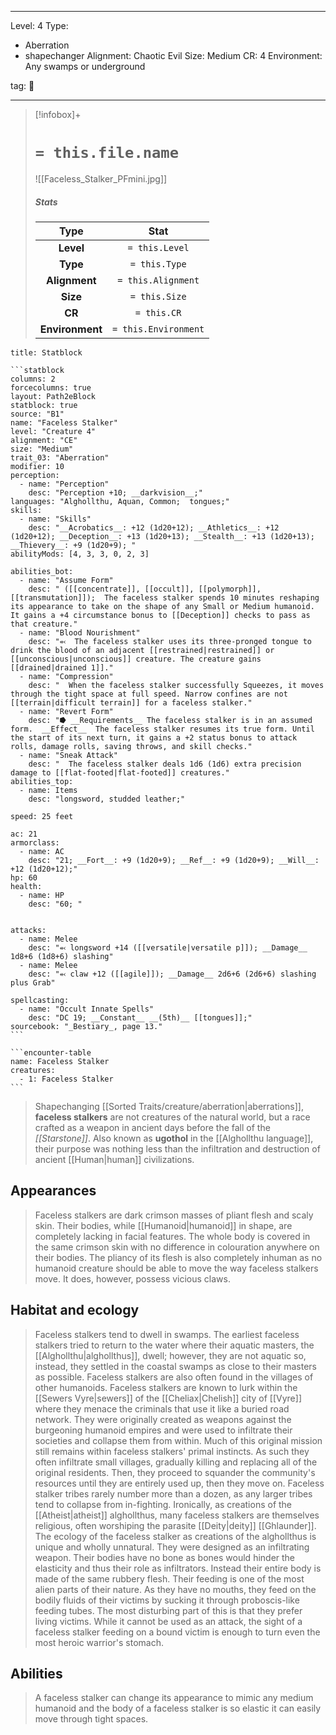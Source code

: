 
---


Level: 4
Type:
- Aberration
- shapechanger
Alignment: Chaotic Evil
Size: Medium
CR: 4
Environment: Any swamps or underground


tag: 👹

---

> [!infobox]+
> #  `= this.file.name`
> ![[Faceless_Stalker_PFmini.jpg]]
> ##### Stats
> Type | Stat |
> :---:|:---:|
> **Level** | `= this.Level` |
> **Type** | `= this.Type` |
> **Alignment** | `= this.Alignment` |
> **Size** | `= this.Size` |
> **CR** | `= this.CR` |
> **Environment** | `= this.Environment` |




````ad-info
title: Statblock

```statblock
columns: 2
forcecolumns: true
layout: Path2eBlock
statblock: true
source: "B1"
name: "Faceless Stalker"
level: "Creature 4"
alignment: "CE"
size: "Medium"
trait_03: "Aberration"
modifier: 10
perception:
  - name: "Perception"
    desc: "Perception +10; __darkvision__;"
languages: "Alghollthu, Aquan, Common;  tongues;"
skills:
  - name: "Skills"
    desc: "__Acrobatics__: +12 (1d20+12); __Athletics__: +12 (1d20+12); __Deception__: +13 (1d20+13); __Stealth__: +13 (1d20+13); __Thievery__: +9 (1d20+9); "
abilityMods: [4, 3, 3, 0, 2, 3]

abilities_bot:
  - name: "Assume Form"
    desc: " ([[concentrate]], [[occult]], [[polymorph]], [[transmutation]]);  The faceless stalker spends 10 minutes reshaping its appearance to take on the shape of any Small or Medium humanoid. It gains a +4 circumstance bonus to [[Deception]] checks to pass as that creature."
  - name: "Blood Nourishment"
    desc: "⬻  The faceless stalker uses its three-pronged tongue to drink the blood of an adjacent [[restrained|restrained]] or [[unconscious|unconscious]] creature. The creature gains [[drained|drained 1]]."
  - name: "Compression"
    desc: "  When the faceless stalker successfully Squeezes, it moves through the tight space at full speed. Narrow confines are not [[terrain|difficult terrain]] for a faceless stalker."
  - name: "Revert Form"
    desc: "⭓ __Requirements__ The faceless stalker is in an assumed form.  __Effect__  The faceless stalker resumes its true form. Until the start of its next turn, it gains a +2 status bonus to attack rolls, damage rolls, saving throws, and skill checks."
  - name: "Sneak Attack"
    desc: "  The faceless stalker deals 1d6 (1d6) extra precision damage to [[flat-footed|flat-footed]] creatures."
abilities_top:
  - name: Items
    desc: "longsword, studded leather;"

speed: 25 feet

ac: 21
armorclass:
  - name: AC
    desc: "21; __Fort__: +9 (1d20+9); __Ref__: +9 (1d20+9); __Will__: +12 (1d20+12);"
hp: 60
health:
  - name: HP
    desc: "60; "


attacks:
  - name: Melee
    desc: "⬻ longsword +14 ([[versatile|versatile p]]); __Damage__ 1d8+6 (1d8+6) slashing"
  - name: Melee
    desc: "⬻ claw +12 ([[agile]]); __Damage__ 2d6+6 (2d6+6) slashing plus Grab"

spellcasting:
  - name: "Occult Innate Spells"
    desc: "DC 19; __Constant__ __(5th)__ [[tongues]];"
sourcebook: "_Bestiary_, page 13."
```

```encounter-table
name: Faceless Stalker
creatures:
  - 1: Faceless Stalker
```

````



> Shapechanging [[Sorted Traits/creature/aberration|aberrations]], **faceless stalkers** are not creatures of the natural world, but a race crafted as a weapon in ancient days before the fall of the *[[Starstone]]*. Also known as **ugothol** in the [[Alghollthu language]], their purpose was nothing less than the infiltration and destruction of ancient [[Human|human]] civilizations.



## Appearances

> Faceless stalkers are dark crimson masses of pliant flesh and scaly skin. Their bodies, while [[Humanoid|humanoid]] in shape, are completely lacking in facial features. The whole body is covered in the same crimson skin with no difference in colouration anywhere on their bodies. The pliancy of its flesh is also completely inhuman as no humanoid creature should be able to move the way faceless stalkers move. It does, however, possess vicious claws.


## Habitat and ecology

> Faceless stalkers tend to dwell in swamps. The earliest faceless stalkers tried to return to the water where their aquatic masters, the [[Alghollthu|alghollthus]], dwell; however, they are not aquatic so, instead, they settled in the coastal swamps as close to their masters as possible. Faceless stalkers are also often found in the villages of other humanoids. Faceless stalkers are known to lurk within the [[Sewers Vyre|sewers]] of the [[Cheliax|Chelish]] city of [[Vyre]] where they menace the criminals that use it like a buried road network. They were originally created as weapons against the burgeoning humanoid empires and were used to infiltrate their societies and collapse them from within. Much of this original mission still remains within faceless stalkers' primal instincts. As such they often infiltrate small villages, gradually killing and replacing all of the original residents. Then, they proceed to squander the community's resources until they are entirely used up, then they move on. Faceless stalker tribes rarely number more than a dozen, as any larger tribes tend to collapse from in-fighting. Ironically, as creations of the [[Atheist|atheist]] alghollthus, many faceless stalkers are themselves religious, often worshiping the parasite [[Deity|deity]] [[Ghlaunder]].
> The ecology of the faceless stalker as creations of the alghollthus is unique and wholly unnatural. They were designed as an infiltrating weapon. Their bodies have no bone as bones would hinder the elasticity and thus their role as infiltrators. Instead their entire body is made of the same rubbery flesh. Their feeding is one of the most alien parts of their nature. As they have no mouths, they feed on the bodily fluids of their victims by sucking it through proboscis-like feeding tubes. The most disturbing part of this is that they prefer living victims. While it cannot be used as an attack, the sight of a faceless stalker feeding on a bound victim is enough to turn even the most heroic warrior's stomach.


## Abilities

> A faceless stalker can change its appearance to mimic any medium humanoid and the body of a faceless stalker is so elastic it can easily move through tight spaces.










